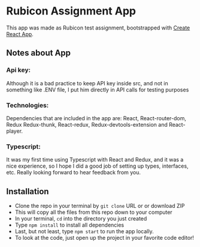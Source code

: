 # Rubicon Assignment App

This app was made as Rubicon test assignment, bootstrapped with [Create React App](https://github.com/facebook/create-react-app).

## Notes about App
 ### Api key: 
 Although  it is a bad practice to keep API key inside src, and not in something like .ENV file, I put him directly in API calls for testing purposes
 ### Technologies:
 Dependencies that are included in the app are: React, React-router-dom, Redux Redux-thunk, React-redux, Redux-devtools-extension and React-player.
 ### Typescript:
 It was my first time using Typescript with React and Redux, and it was a nice experience, so I hope I did a good job of setting up types, interfaces, etc. Really looking         forward to hear feedback from you.

## Installation

* Clone the repo in your terminal by ```git clone``` URL or or download ZIP
* This will copy all the files from this repo down to your computer
* In your terminal, ```cd``` into the directory you just created
* Type ```npm install``` to install all dependencies
* Last, but not least, type ```npm start``` to run the app locally.
* To look at the code, just open up the project in your favorite code editor!
